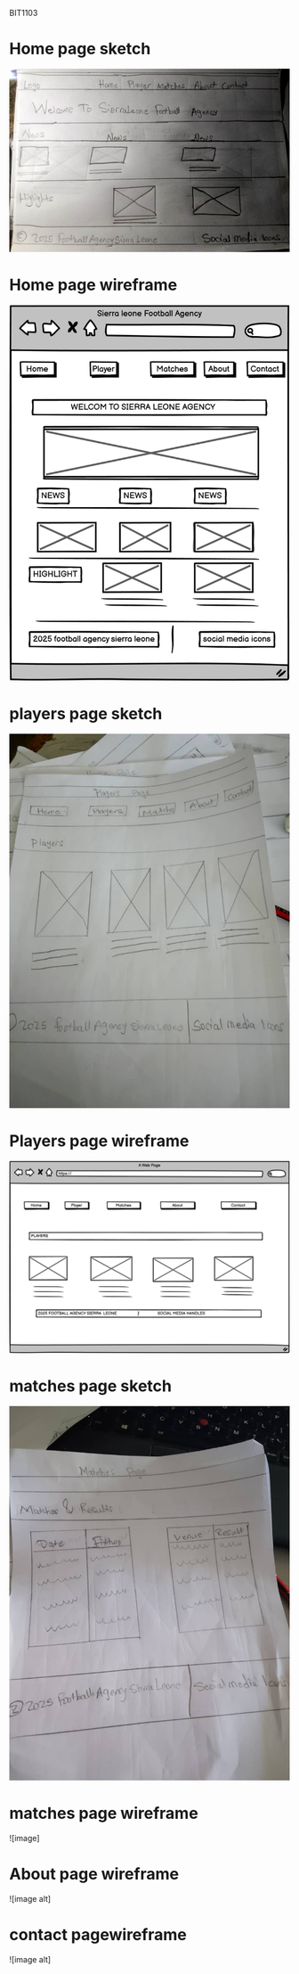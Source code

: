 
BIT1103
# Home page sketch
![image alt](https://github.com/Olatunde2025/olatunderahman-905004640/blob/d5e4aa2c19ad1f859574a219f79d521d337b9c0a/hand%20draw%20sketch.jpg)

# Home page wireframe
![image](https://github.com/Olatunde2025/olatunderahman-905004640/blob/main/home%20page.png)

# players page sketch
![image alt](https://github.com/Olatunde2025/olatunderahman-905004640/blob/main/9a1562ad-5077-40e1-9758-4f5a1f78a33a.jpg)

# Players page wireframe
![image alt](https://github.com/Olatunde2025/olatunderahman-905004640/blob/main/players%20page.png)

# matches page sketch
![image alt](https://github.com/Olatunde2025/olatunderahman-905004640/blob/main/57b3408a-42b9-4bd1-902b-13793f793fce.jpg)

# matches page wireframe
![image]

# About page wireframe
![image alt]

# contact pagewireframe
![image alt]
